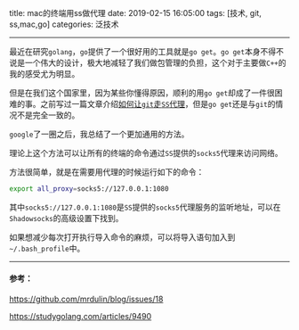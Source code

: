 title: mac的终端用ss做代理
date: 2019-02-15 16:05:00
tags: [技术, git, ss,mac,go]
categories: 泛技术

------

最近在研究`golang`，`go`提供了一个很好用的工具就是`go get`。`go get`本身不得不说是一个伟大的设计，极大地减轻了我们做包管理的负担，这个对于主要做`C++`的我的感受尤为明显。

但是在我们这个国家里，因为某些你懂得原因，顺利的用`go get`却成了一件很困难的事。之前写过一篇文章介绍[如何让`git`走`SS`代理](http://www.up4dev.com/2018/05/14/github-use-ss/)，但是`go get`还是与`git`的情况不是完全一致的。

`google`了一圈之后，我总结了一个更加通用的方法。

<!--more-->

理论上这个方法可以让所有的终端的命令通过`SS`提供的`socks5`代理来访问网络。

方法很简单，就是在需要用代理的时候运行如下的命令：

```bash
export all_proxy=socks5://127.0.0.1:1080
```

其中`socks5://127.0.0.1:1080`是`SS`提供的`socks5`代理服务的监听地址，可以在`Shadowsocks`的高级设置下找到。

如果想减少每次打开执行导入命令的麻烦，可以将导入语句加入到`~/.bash_profile`中。



------

#### 参考：

https://github.com/mrdulin/blog/issues/18

https://studygolang.com/articles/9490